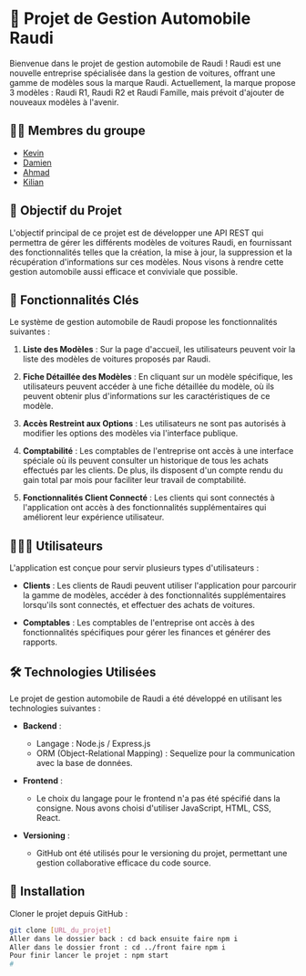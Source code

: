 # 🚗 Projet de Gestion Automobile Raudi

Bienvenue dans le projet de gestion automobile de Raudi ! Raudi est une nouvelle entreprise spécialisée dans la gestion de voitures, offrant une gamme de modèles sous la marque Raudi. Actuellement, la marque propose 3 modèles : Raudi R1, Raudi R2 et Raudi Famille, mais prévoit d'ajouter de nouveaux modèles à l'avenir.

## 👨‍💻 Membres du groupe 

- [Kevin](https://github.com/Kvn9) 
- [Damien](https://github.com/DamienLortieThibaut) 
- [Ahmad](https://github.com/ahamie71) 
- [Kilian](https://github.com/Biholo) 

## 🎯 Objectif du Projet

L'objectif principal de ce projet est de développer une API REST qui permettra de gérer les différents modèles de voitures Raudi, en fournissant des fonctionnalités telles que la création, la mise à jour, la suppression et la récupération d'informations sur ces modèles. Nous visons à rendre cette gestion automobile aussi efficace et conviviale que possible.

## 🔑 Fonctionnalités Clés

Le système de gestion automobile de Raudi propose les fonctionnalités suivantes :

1. **Liste des Modèles** : Sur la page d'accueil, les utilisateurs peuvent voir la liste des modèles de voitures proposés par Raudi.

2. **Fiche Détaillée des Modèles** : En cliquant sur un modèle spécifique, les utilisateurs peuvent accéder à une fiche détaillée du modèle, où ils peuvent obtenir plus d'informations sur les caractéristiques de ce modèle.

3. **Accès Restreint aux Options** : Les utilisateurs ne sont pas autorisés à modifier les options des modèles via l'interface publique.

4. **Comptabilité** : Les comptables de l'entreprise ont accès à une interface spéciale où ils peuvent consulter un historique de tous les achats effectués par les clients. De plus, ils disposent d'un compte rendu du gain total par mois pour faciliter leur travail de comptabilité.

5. **Fonctionnalités Client Connecté** : Les clients qui sont connectés à l'application ont accès à des fonctionnalités supplémentaires qui améliorent leur expérience utilisateur.

## 🧑‍🤝‍🧑 Utilisateurs

L'application est conçue pour servir plusieurs types d'utilisateurs :

- **Clients** : Les clients de Raudi peuvent utiliser l'application pour parcourir la gamme de modèles, accéder à des fonctionnalités supplémentaires lorsqu'ils sont connectés, et effectuer des achats de voitures.

- **Comptables** : Les comptables de l'entreprise ont accès à des fonctionnalités spécifiques pour gérer les finances et générer des rapports.

## 🛠 Technologies Utilisées

Le projet de gestion automobile de Raudi a été développé en utilisant les technologies suivantes :

- **Backend** :
  - Langage : Node.js / Express.js
  - ORM (Object-Relational Mapping) : Sequelize pour la communication avec la base de données.

- **Frontend** :
  - Le choix du langage pour le frontend n'a pas été spécifié dans la consigne. Nous avons choisi d'utiliser JavaScript, HTML, CSS, React.

- **Versioning** :
  - GitHub ont été utilisés pour le versioning du projet, permettant une gestion collaborative efficace du code source.

## 🚀 Installation
   Cloner le projet depuis GitHub :
   ```bash
   git clone [URL_du_projet]
   Aller dans le dossier back : cd back ensuite faire npm i
   Aller dans le dossier front : cd ../front faire npm i 
   Pour finir lancer le projet : npm start
   #
